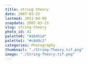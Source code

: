 ```yaml
---
title: string theory
date: 2007-03-25
lastmod: 2011-04-09
snapdate: 2007-03-23
slug: string-theory
photo_id: 41
palette0: "#26451d"
palette1: "#c8ddc2"
categories: Photography
thumbnail: "./String-Theory.tif.png"
image: "./String-Theory.tif.png"
---
```

